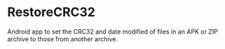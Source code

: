 # RestoreCRC32
 Android app to set the CRC32 and date modified of files in an APK or ZIP archive to those from another archive.
